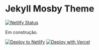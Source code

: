# Jekyll Mosby Theme

[![Netlify Status](https://api.netlify.com/api/v1/badges/ced68255-4c8a-4050-b7a0-856e3378b550/deploy-status)](https://app.netlify.com/sites/jekyll-mosby-theme/deploys)

Em construção.

[![Deploy to Netlify](https://www.netlify.com/img/deploy/button.svg)](https://app.netlify.com/start/deploy?repository=https://github.com/raulcraveiro/jekyll-mosby-theme) [![Deploy with Vercel](https://vercel.com/button)](https://vercel.com/new/git/external?repository-url=https%3A%2F%2Fgithub.com%2Fraulcraveiro%2Fjekyll-mosby-theme)